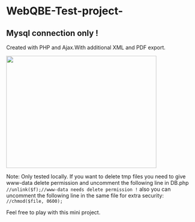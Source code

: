 # WebQBE-Test-project-
## Mysql connection only !

Created with PHP and Ajax.With additional XML and PDF export.

<img src="https://preview.ibb.co/kcbN17/WebQBE.gif" width="400" height="300" />

Note:
Only tested locally.
If you want to delete tmp files you need to give www-data delete permission
	and uncomment the following line in DB.php
	```
	 //unlink($f);//www-data needs delete permission !
	```
	also you can uncomment the following line in the same file for extra security:
	```
	//chmod($file, 0600);
	```

Feel free to play with this mini project.
